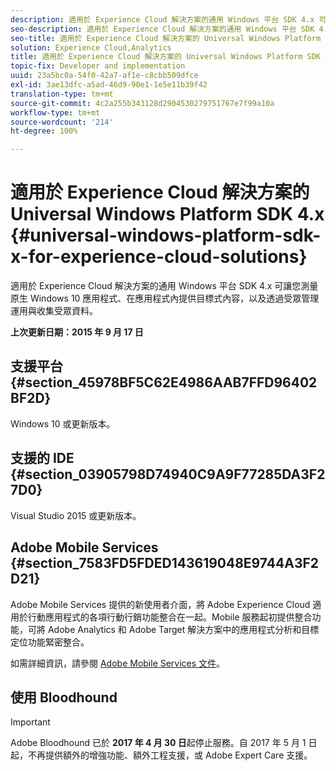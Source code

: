 ```yaml
---
description: 適用於 Experience Cloud 解決方案的通用 Windows 平台 SDK 4.x 可讓您測量原生 Windows 10 應用程式、在應用程式內提供目標式內容，以及透過受眾管理運用與收集受眾資料。
seo-description: 適用於 Experience Cloud 解決方案的通用 Windows 平台 SDK 4.x 可讓您測量原生 Windows 10 應用程式、在應用程式內提供目標式內容，以及透過受眾管理運用與收集受眾資料。
seo-title: 適用於 Experience Cloud 解決方案的 Universal Windows Platform SDK 4.x
solution: Experience Cloud,Analytics
title: 適用於 Experience Cloud 解決方案的 Universal Windows Platform SDK 4.x
topic-fix: Developer and implementation
uuid: 23a5bc0a-54f0-42a7-af1e-c8cbb509dfce
exl-id: 3ae13dfc-a5ad-46d9-90e1-1e5e11b39f42
translation-type: tm+mt
source-git-commit: 4c2a255b343128d2904530279751767e7f99a10a
workflow-type: tm+mt
source-wordcount: '214'
ht-degree: 100%

---
```


# 適用於 Experience Cloud 解決方案的 Universal Windows Platform SDK 4.x {#universal-windows-platform-sdk-x-for-experience-cloud-solutions}

適用於 Experience Cloud 解決方案的通用 Windows 平台 SDK 4.x 可讓您測量原生 Windows 10 應用程式、在應用程式內提供目標式內容，以及透過受眾管理運用與收集受眾資料。

**上次更新日期：2015 年 9 月 17 日**

## 支援平台 {#section_45978BF5C62E4986AAB7FFD96402BF2D}

Windows 10 或更新版本。

## 支援的 IDE {#section_03905798D74940C9A9F77285DA3F27D0}

Visual Studio 2015 或更新版本。

## Adobe Mobile Services {#section_7583FD5FDED143619048E9744A3F2D21}

Adobe Mobile Services 提供的新使用者介面，將 Adobe Experience Cloud 適用於行動應用程式的各項行動行銷功能整合在一起。Mobile 服務起初提供整合功能，可將 Adobe Analytics 和 Adobe Target 解決方案中的應用程式分析和目標定位功能緊密整合。

如需詳細資訊，請參閱 [Adobe Mobile Services 文件](/help/using/home.md)。

## 使用 Bloodhound

>[!IMPORTANT]
>
>Adobe Bloodhound 已於 **2017 年 4 月 30 日**&#x200B;起停止服務。自 2017 年 5 月 1 日起，不再提供額外的增強功能、額外工程支援，或 Adobe Expert Care 支援。
